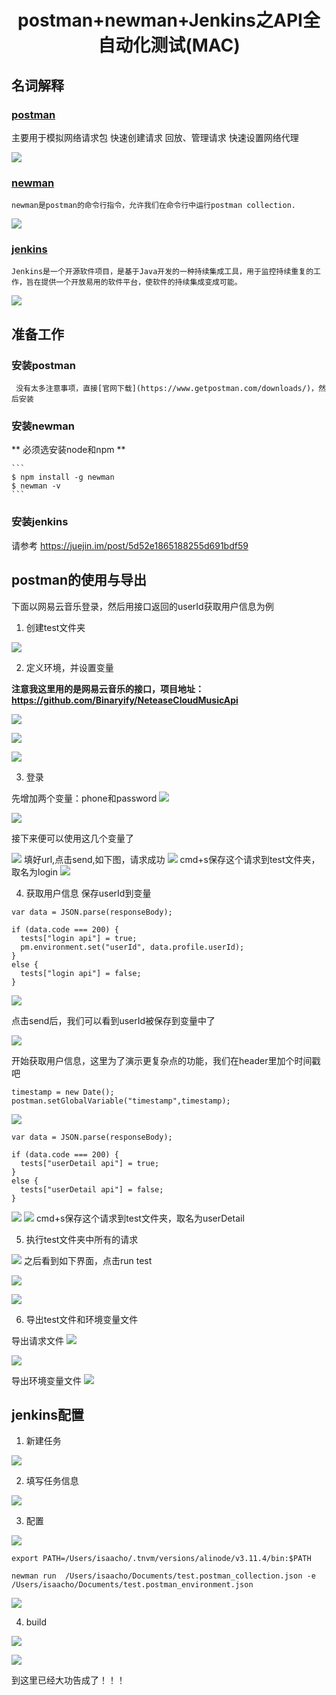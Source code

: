 
<h1 align="center">postman+newman+Jenkins之API全自动化测试(MAC)</h1>

## 名词解释
### [postman](https://www.getpostman.com/)
   主要用于模拟网络请求包 
   快速创建请求 
   回放、管理请求 
   快速设置网络代理 


![](https://user-gold-cdn.xitu.io/2019/8/14/16c8bd00e2740d6d?w=800&h=477&f=png&s=56690)

### [newman](https://www.npmjs.com/package/newman)
    newman是postman的命令行指令，允许我们在命令行中运行postman collection.
    

![](https://user-gold-cdn.xitu.io/2019/8/14/16c8bd057c6d7e0f?w=800&h=366&f=png&s=99194)

### [jenkins](https://jenkins.io/zh/)
    Jenkins是一个开源软件项目，是基于Java开发的一种持续集成工具，用于监控持续重复的工作，旨在提供一个开放易用的软件平台，使软件的持续集成变成可能。
    

![](https://user-gold-cdn.xitu.io/2019/8/14/16c8bd08320ae65b?w=800&h=447&f=png&s=161673)


## 准备工作
### 安装postman
     没有太多注意事项，直接[官网下载](https://www.getpostman.com/downloads/)，然后安装
### 安装newman
** 必须选安装node和npm **

    ```
    $ npm install -g newman
    $ newman -v 
    ```
### 安装jenkins
请参考 https://juejin.im/post/5d52e1865188255d691bdf59
    

## postman的使用与导出
下面以网易云音乐登录，然后用接口返回的userId获取用户信息为例

1. 创建test文件夹

![](https://user-gold-cdn.xitu.io/2019/8/14/16c8bd0d2dd3b1b1?w=800&h=477&f=png&s=61364)

2. 定义环境，并设置变量

**注意我这里用的是网易云音乐的接口，项目地址：https://github.com/Binaryify/NeteaseCloudMusicApi**

![](https://user-gold-cdn.xitu.io/2019/8/14/16c8bd3d17aaa8be?w=3172&h=1892&f=png&s=251411)

![](https://user-gold-cdn.xitu.io/2019/8/14/16c8bd62b1bc7816?w=3172&h=1892&f=png&s=292050)

![](https://user-gold-cdn.xitu.io/2019/8/14/16c8bd7703bcc8ce?w=3172&h=1892&f=png&s=251143)

3. 登录

先增加两个变量：phone和password
![](https://user-gold-cdn.xitu.io/2019/8/14/16c8be0e7ebd61fc?w=3172&h=1892&f=png&s=422380)

![](https://user-gold-cdn.xitu.io/2019/8/14/16c8be28dcbe6635?w=3172&h=1892&f=png&s=349050)

接下来便可以使用这几个变量了

![](https://user-gold-cdn.xitu.io/2019/8/14/16c8be3ad9908227?w=3172&h=1892&f=png&s=359818)
填好url,点击send,如下图，请求成功
![](https://user-gold-cdn.xitu.io/2019/8/14/16c8be50b9493e7f?w=3172&h=1892&f=png&s=500042)
cmd+s保存这个请求到test文件夹，取名为login
![](https://user-gold-cdn.xitu.io/2019/8/14/16c8be9ba75eb766?w=3172&h=1892&f=png&s=470081)


4. 获取用户信息
保存userId到变量
```
var data = JSON.parse(responseBody);

if (data.code === 200) {
  tests["login api"] = true;
  pm.environment.set("userId", data.profile.userId);
}
else {
  tests["login api"] = false;
}
```
![](https://user-gold-cdn.xitu.io/2019/8/14/16c8bec8e320eeff?w=3172&h=1892&f=png&s=522649)

点击send后，我们可以看到userId被保存到变量中了

![](https://user-gold-cdn.xitu.io/2019/8/14/16c8bedfcf7ca70a?w=3172&h=1892&f=png&s=522854)

开始获取用户信息，这里为了演示更复杂点的功能，我们在header里加个时间戳吧
```
timestamp = new Date();
postman.setGlobalVariable("timestamp",timestamp);
```

![](https://user-gold-cdn.xitu.io/2019/8/14/16c8bf2a3e17e65c?w=3172&h=1892&f=png&s=392752)
```
var data = JSON.parse(responseBody);

if (data.code === 200) {
  tests["userDetail api"] = true;
}
else {
  tests["userDetail api"] = false;
}
```
![](https://user-gold-cdn.xitu.io/2019/8/14/16c8bfab036c32af?w=3172&h=1892&f=png&s=415951)
![](https://user-gold-cdn.xitu.io/2019/8/14/16c8bf3ebda5a296?w=3172&h=1892&f=png&s=488141)
cmd+s保存这个请求到test文件夹，取名为userDetail

5. 执行test文件夹中所有的请求

![](https://user-gold-cdn.xitu.io/2019/8/14/16c8bf80d8a1e3c9?w=3172&h=1892&f=png&s=315361)
之后看到如下界面，点击run test

![](https://user-gold-cdn.xitu.io/2019/8/14/16c8bf8814c52f87?w=2560&h=1600&f=png&s=189701)

![](https://user-gold-cdn.xitu.io/2019/8/14/16c8bfb61d1f55ab?w=2560&h=1600&f=png&s=186255)

6. 导出test文件和环境变量文件

导出请求文件
![](https://user-gold-cdn.xitu.io/2019/8/14/16c8bfccf196755d?w=3172&h=1892&f=png&s=356766)

![](https://user-gold-cdn.xitu.io/2019/8/14/16c8bfd2169b9a50?w=3172&h=1892&f=png&s=310774)

导出环境变量文件
![](https://user-gold-cdn.xitu.io/2019/8/14/16c8bfdbcfe06bdc?w=3172&h=1892&f=png&s=271958)

## jenkins配置
1. 新建任务

![](https://user-gold-cdn.xitu.io/2019/8/14/16c8c00913e77324?w=3360&h=2100&f=png&s=388378)

2. 填写任务信息

![](https://user-gold-cdn.xitu.io/2019/8/14/16c8c0166647a7a5?w=3360&h=2100&f=png&s=531088)

3. 配置

![](https://user-gold-cdn.xitu.io/2019/8/14/16c8c0244094be8a?w=3360&h=2100&f=png&s=445363)
```
export PATH=/Users/isaacho/.tnvm/versions/alinode/v3.11.4/bin:$PATH

newman run  /Users/isaacho/Documents/test.postman_collection.json -e /Users/isaacho/Documents/test.postman_environment.json

```

![](https://user-gold-cdn.xitu.io/2019/8/14/16c8c03d4713b46e?w=3360&h=2100&f=png&s=435680)

4. build

![](https://user-gold-cdn.xitu.io/2019/8/14/16c8c061dd0c48f1?w=3360&h=2100&f=png&s=435826)

![](https://user-gold-cdn.xitu.io/2019/8/14/16c8c05943f94b32?w=3360&h=2100&f=png&s=567570)

到这里已经大功告成了！！！
